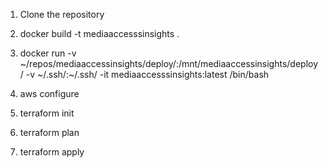1. Clone the repository

2. docker build -t mediaaccesssinsights .
3. docker run -v ~/repos/mediaaccessinsights/deploy/:/mnt/mediaaccessinsights/deploy/ -v ~/.ssh/:~/.ssh/ -it mediaaccesssinsights:latest /bin/bash

4. aws configure
5. terraform init
6. terraform plan
7. terraform apply